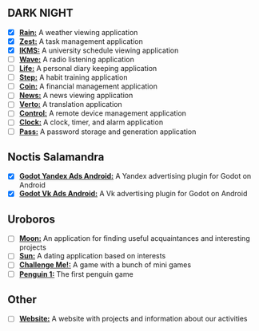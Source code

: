 ## DARK NIGHT

- [x] **[Rain:](Rain.md)** A weather viewing application
- [x] **[Zest:](Zest.md)** A task management application
- [x] **[IKMS:](IKMS.md)** A university schedule viewing application
- [ ] **[Wave:](Wave.md)** A radio listening application
- [ ] **[Life:](Life.md)** A personal diary keeping application
- [ ] **[Step:](Step.md)** A habit training application
- [ ] **[Coin:](Coin.md)** A financial management application
- [ ] **[News:](News.md)** A news viewing application
- [ ] **[Verto:](Verto.md)** A translation application
- [ ] **[Control:](Control.md)** A remote device management application
- [ ] **[Clock:](Clock.md)** A clock, timer, and alarm application
- [ ] **[Pass:](Pass.md)** A password storage and generation application

## Noctis Salamandra

- [x] **[Godot Yandex Ads Android:](GodotYandexAdsAndroid.md)** A Yandex advertising plugin for Godot on Android
- [x] **[Godot Vk Ads Android:](GodotVkAdsAndroid.md)** A Vk advertising plugin for Godot on Android

## Uroboros

- [ ] **[Moon:](Moon.md)** An application for finding useful acquaintances and interesting projects
- [ ] **[Sun:](Sun.md)** A dating application based on interests
- [ ] **[Challenge Me!:](ChallengeMe.md)** A game with a bunch of mini games
- [ ] **[Penguin 1:](Penguin1.md)** The first penguin game

## Other

- [ ] **[Website:](Website.md)** A website with projects and information about our activities

